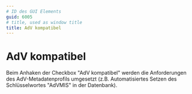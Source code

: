 ```yaml
---
# ID des GUI Elements
guid: 6005
# title, used as window title
title: AdV kompatibel
---
```


# AdV kompatibel

Beim Anhaken der Checkbox "AdV kompatibel" werden die Anforderungen des AdV-Metadatenprofils umgesetzt (z.B. Automatisiertes Setzen des Schlüsselwortes "AdVMIS" in der Datenbank).

